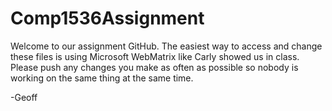 # Comp1536Assignment

Welcome to our assignment GitHub.
The easiest way to access and change these files is using Microsoft WebMatrix like Carly showed us in class.
Please push any changes you make as often as possible so nobody is working on the same thing at the same time.

-Geoff